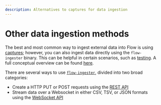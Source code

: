 ```yaml
---
description: Alternatives to captures for data ingestion
---
```


# Other data ingestion methods

The best and most common way to ingest external data into Flow is using [captures](../catalog-reference/captures/); however, you can also ingest data directly using the `flow-ingester` binary. This can be helpful in certain scenarios, such as [testing](../catalog-reference/tests.md). A full conceptual overview can be found [here](../../concepts/catalog-entities/captures.md#other-ingestion-methods).

There are several ways to use [`flow-ingester`](flow-ingester.md), divided into two broad categories:

* Create a HTTP PUT or POST requests using the [REST API](rest-api.md)
* Stream data over a Websocket in either CSV, TSV, or JSON formats using the [WebSocket API](websocket-api.md)

